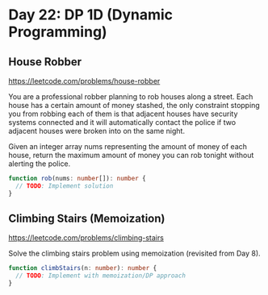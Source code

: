 # Day 22: DP 1D (Dynamic Programming)

## House Robber

https://leetcode.com/problems/house-robber

You are a professional robber planning to rob houses along a street. Each house has a certain amount of money stashed, the only constraint stopping you from robbing each of them is that adjacent houses have security systems connected and it will automatically contact the police if two adjacent houses were broken into on the same night.

Given an integer array nums representing the amount of money of each house, return the maximum amount of money you can rob tonight without alerting the police.

```ts
function rob(nums: number[]): number {
  // TODO: Implement solution
}
```

## Climbing Stairs (Memoization)

https://leetcode.com/problems/climbing-stairs

Solve the climbing stairs problem using memoization (revisited from Day 8).

```ts
function climbStairs(n: number): number {
  // TODO: Implement with memoization/DP approach
}
```

